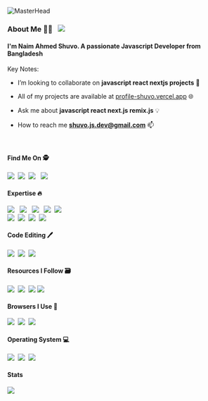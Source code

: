 ![MasterHead](https://user-images.githubusercontent.com/10498744/210012254-234538ff-d198-48aa-8964-37e6fd45d227.gif)

### About Me 👨‍💻 &nbsp;    ![](https://komarev.com/ghpvc/?username=shuvo-me&style=flat-square)
#### I'm **Naim Ahmed Shuvo**. A passionate Javascript Developer from Bangladesh
Key Notes:
- I’m looking to collaborate on **javascript react nextjs projects** 🎯<br>
- All
  of my projects are available at
  [profile-shuvo.vercel.app](https://profile-shuvo.vercel.app) 🌐<br>
- Ask me about
  **javascript react next.js remix.js** 💡<br>
- How to reach me
  **shuvo.js.dev@gmail.com**
📫

  <br>


#### Find Me On 🕵

[![](https://img.shields.io/badge/linkedin-%230077B5.svg?style=for-the-badge&logo=linkedin&logoColor=white)](https://www.linkedin.com/in/shuvojsdev/)&nbsp;
[![](https://img.shields.io/badge/Twitter-1DA1F2.svg?style=for-the-badge&logo=Twitter&logoColor=white)](https://twitter.com/ShuvoJsDev)&nbsp;
[![](https://img.shields.io/badge/dev.to-0A0A0A?style=for-the-badge&logo=dev.to&logoColor=white)](https://dev.to/naimahmedshuvo) &nbsp;
[![](https://img.shields.io/badge/Stack%20Overflow-F58025.svg?style=for-the-badge&logo=Stack-Overflow&logoColor=white)](https://stackoverflow.com/users/15399595/shuvo) 


#### Expertise 🔥
[![](https://img.shields.io/badge/JavaScript-F7DF1E.svg?style=for-the-badge&logo=JavaScript&logoColor=black)](https://javascript.info/) &nbsp;
[![](https://img.shields.io/badge/React-61DAFB.svg?style=for-the-badge&logo=React&logoColor=black)](https://beta.reactjs.org/) &nbsp;
[![](https://img.shields.io/badge/Next.js-000000.svg?style=for-the-badge&logo=nextdotjs&logoColor=white)](https://beta.nextjs.org/docs) &nbsp;
[![](https://img.shields.io/badge/Redux-764ABC.svg?style=for-the-badge&logo=Redux&logoColor=white)](https://redux.js.org/introduction/why-rtk-is-redux-today)&nbsp;
[![](https://img.shields.io/badge/Apollo%20GraphQL-311C87.svg?style=for-the-badge&logo=Apollo-GraphQL&logoColor=white)](https://www.apollographql.com/docs/react)&nbsp; <br>
[![](https://img.shields.io/badge/Vue.js-35495E?style=for-the-badge&logo=vuedotjs&logoColor=4FC08D)](https://vuejs.org/)&nbsp; 
[![](https://img.shields.io/badge/Nuxt-002E3B?style=for-the-badge&logo=nuxtdotjs&logoColor=#00DC82)](https://nuxt.com/)&nbsp;
[![](https://img.shields.io/badge/TypeScript-3178C6.svg?style=for-the-badge&logo=TypeScript&logoColor=white)](https://www.typescriptlang.org/)&nbsp;
[![](https://img.shields.io/badge/tailwindcss-%2338B2AC.svg?style=for-the-badge&logo=tailwind-css&logoColor=white)](https://tailwindcss.com/)&nbsp;

#### Code Editing 🖊️
[![](https://img.shields.io/badge/Visual%20Studio%20Code-007ACC.svg?style=for-the-badge&logo=Visual-Studio-Code&logoColor=white)](https://code.visualstudio.com/)&nbsp;
[![](https://img.shields.io/badge/WebStorm-000000.svg?style=for-the-badge&logo=WebStorm&logoColor=white)](https://www.jetbrains.com/webstorm/)&nbsp;
[![](https://img.shields.io/badge/Sublime%20Text-FF9800.svg?style=for-the-badge&logo=Sublime-Text&logoColor=white)](https://www.sublimetext.com/)



#### Resources I Follow 🗃
[![](https://img.shields.io/badge/Medium-000000.svg?style=for-the-badge&logo=Medium&logoColor=white)](https://medium.com/)&nbsp;
[![](https://img.shields.io/badge/Hashnode-2962FF.svg?style=for-the-badge&logo=Hashnode&logoColor=white)](https://hashnode.com/)&nbsp;
[![](https://img.shields.io/badge/MDN%20Web%20Docs-000000.svg?style=for-the-badge&logo=MDN-Web-Docs&logoColor=white)](https://developer.mozilla.org/en-US/docs/Web/JavaScript)
[![](https://img.shields.io/badge/GeeksforGeeks-2F8D46.svg?style=for-the-badge&logo=GeeksforGeeks&logoColor=white)](https://www.geeksforgeeks.org/)



#### Browsers I Use 🔎
[![](https://img.shields.io/badge/Firefox-FF7139.svg?style=for-the-badge&logo=Firefox&logoColor=white)](https://www.mozilla.org/en-US/firefox/new/)&nbsp;
[![](https://img.shields.io/badge/Brave-FB542B.svg?style=for-the-badge&logo=Brave&logoColor=white)](https://brave.com/)&nbsp;
[![](https://img.shields.io/badge/Google%20Chrome-4285F4.svg?style=for-the-badge&logo=Google-Chrome&logoColor=white)](https://www.google.com/chrome/)



#### Operating System 💻
![](https://img.shields.io/badge/Linux-FCC624.svg?style=for-the-badge&logo=Linux&logoColor=black)&nbsp;
![](https://img.shields.io/badge/macOS-000000.svg?style=for-the-badge&logo=macOS&logoColor=white)&nbsp;
![](https://img.shields.io/badge/Windows-0078D6.svg?style=for-the-badge&logo=Windows&logoColor=white)

#### Stats
![](https://github-readme-stats.vercel.app/api?username=shuvo-me&show_icons=true&theme=tokyonight&hide_title=true) &nbsp; 
